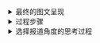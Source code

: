 <details>
 
<summary>最终的图文呈现</summary>

##### 广州四市人均垃圾产生量超京沪 垃圾与GDP一起增长？

在2018年生态环境部最新发布的《全国大、中城市固体废物污染环境防治年报》中，北京以901.8万吨的垃圾产生量位列城市生活垃圾产生量第一，这些垃圾足以填满2.5个故宫。2013-2017年城市生活垃圾产生量排名前十的城市里，上海、北京轮流登顶榜首。北京与上海作为超大城市，是全国政治、经济、文化、国际交往的中心，人口数量一直居于城市人口的前列，相应的，产生的垃圾自然也比普通的大城市多。

![image](https://github.com/wangsihan98/homework/blob/master/homework4-picture1.jpg)

但在除以城市人口数来计算城市生活垃圾人均产生量时，我们发现第一位的城市变成了广州，其次是佛山，北京和上海分别居于第6位和第8位。为什么在计算人均后会出现这样的情况？城市垃圾产生量除了与人口有关，还与哪些因素有关呢？

查阅资料发现，城市生活垃圾人均产生量与城市的生产总值、居民消费水平、生活方式、能源状况等相关。

![image](https://github.com/wangsihan98/homework/blob/master/homework4-picture2.jpg)

![image](https://github.com/wangsihan98/homework/blob/master/homework4-picture3.jpg)

城市垃圾人均产生量与人均GDP基本呈正相关，但东莞、西安却不太符合这一规律。原因或许可以在“2017年城市生活垃圾人均产生量与人均消费支出的关系”图表中找到，东莞与深圳城市垃圾人均产生量和居民人均消费支出（气泡的大小）相当，但东莞的居民人均消费支出增长率却远高于深圳。这表明，一个经济正在快速发展的城市要比经济发展到一定水平的城市人均垃圾产生量大。究其原因，这或许与不同经济发展水平城市的居民生活方式、文明程度、环保意识有关。

总之，造成城市生活垃圾人均产生量不同的因素有很多，不能简单将它与GDP相连，但它确实也从侧面反映了一个城市的经济发展程度。

</details>

<details>
 
<summary>过程步骤</summary>

### 过程步骤

##### 1.数据来源

[中华人民共和国生态环境部《2018年全国大中城市固体废物污染环境防治年报》](http://gts.mee.gov.cn/gtfwgl/gtfwjkglgg/201901/P020190102329655586300.pdf)

[中国统计信息网](http://www.tjcn.org/)

[北京市统计局](http://www.bjstats.gov.cn/tjsj/tjgb/ndgb/)

[上海市统计局](http://tjj.sh.gov.cn/html/sjfb/ydsj/)

[广州市统计局 2017年广州市人口规模及分布情况](http://www.gzstats.gov.cn/gzstats/tjgb_qtgb/201802/cf533209a9cc46d08da1f6070a65067e.shtml)

[深圳市统计局 深圳市2017年国民经济和社会发展统计公报](http://www.sz.gov.cn/sztjj2015/zwgk/zfxxgkml/tjsj/tjgb/201804/t20180416_11765330.htm)

[成都市统计局 成都市统计局关于2017年成都市主要人口数据的公告](http://www.cdstats.chengdu.gov.cn/htm/detail_95445.html)

[杭州政府网 2017年杭州市国民经济和社会发展统计公报](http://www.hangzhou.gov.cn/art/2018/5/21/art_805865_18193579.html)

[武汉市统计局 2017年武汉市国民经济和社会发展统计公报](http://tjj.wuhan.gov.cn/details.aspx?id=3957)

[东莞市人民政府 2017年东莞市国民经济和社会发展统计公报](http://www.dg.gov.cn/007330010/0600/201804/c13535ad13ee42d5bb634a37e3cf358d.shtml)

[广东省人民政府 2017年佛山市统计公报出炉：常住人口增量逾19万 超国内多个经济强市](http://www.gd.gov.cn/ywdt/dsdt/201804/t20180411_268847.htm)

##### 2.参考的资料、数据收集过程

[1] 周翠红、路迈西、吴文伟、白茹：《北京市城市生活垃圾产量预测》，中国矿业大学学报，2003年第32卷第2期

[2] [广州全面推进垃圾分类！去年人均每天制造垃圾2.7斤超过京沪](http://m.mp.oeeee.com/a/BAAFRD000020190709179952.html)

[3] [如果北京的垃圾不处理 4个半月就可以淹没故宫](https://mp.weixin.qq.com/s/rBfCKa2dCs1I57o9wtoa3Q)

[4] [我们生活的世界，就像一个垃圾场](https://mp.weixin.qq.com/s/B8sCJ4AfSr9GgXlukR0Xjg)

[5] [数读报告：原来有这么多的垃圾](https://mp.weixin.qq.com/s/HHuc_k0pKdw1q_GDf8i_IQ)

[6] [数读报告：焚烧一吨北京市的生活垃圾，我们要付2253元](https://mp.weixin.qq.com/s/3OaWRIMxbAZy5fqYQKWCRA)

我先去国家统计局网站上搜寻了垃圾相关的数据，以及《中国统计年鉴》中的城市生活垃圾清运和处理情况数据，想在其中寻找一些思路。然后，我在微信上搜索了一些垃圾相关的数据新闻，在给我启发的同时，提供给了我一些数据信息源，比如《2018年全国大、中城市固体废物污染环境防治年报》、《北京市城市生活垃圾焚烧社会成本评估报告》等。在确定下来要计算人均垃圾产生量之后，我又去相关城市政府网站上，找到了对应的人口数量、GDP、居民人均消费支出及增长率等数据。

##### 3.数据分析和呈现的步骤

我把十个城市的生活垃圾产生量、城市常住人口、城市GDP输入到Excel中，计算出城市生活垃圾人均产生量、城市人均GDP，分别对这两项进行排序，观察城市生活垃圾产生量、城市生活垃圾人均产生量、城市人均GDP这三项在排名上的变化。

我用的是数可视Hanabi做的图，在挑选了一些模板进行拟合后，发现还是不够美观的柱状图或者条形图最简单直观。在做图的过程中，我发现数据会限制模板的选择，如果是全国各地的垃圾数据就容易做出好看高级的地图，另一方面也反映了我在制图方面的经验不足。

在绘制第二个图时，Hanabi上没有非常符合的模板，所以我用它做了一个简单的数据呈现后，放到PS里加上了一些坐标和图示。选择哑铃图是想表示人均垃圾产生量与城市GDP之间的关系，差距小表示人均垃圾产生量与其GDP在十个城市这两项中的排名位置差不多。我本来以为人均垃圾生产量与GDP会呈正相关，但直观看到十个城市的可视化数据后，发现它们之间的联系也是有限的。

于是，我又参考了居民人均消费支出、居民人均消费支出增长率等其他数据，试图去解释人均垃圾产生量与GDP之间的差距。第三个图的制作与第二个类似，用线上可视化工具绘制出图标后，放到PS里简单修改。由于可视化工具制作出的图存在一些问题，比如原点的坐标不为0，我就在PS上纠正了过来。

</details>

<details>
 
<summary>选择报道角度的思考过程</summary>

### 选择报道角度的思考过程

我浏览了《如果北京的垃圾不处理 4个半月就可以淹没故宫》、《中国是进口塑料垃圾最多的国家》、《我们生活的世界，就像一个垃圾场》等与垃圾相关的数据新闻，它们分别从对垃圾量的形象表现、中国塑料垃圾的现状、垃圾的回收等角度呈现数据，但却在概括省份及城市的垃圾产生量排名时，只简单解释了图表的内容，没有更为深入的思考。我认为，省份与直辖市是不能放在一起直接进行比较和排名的，二者在人口、土地面积等方面差别较大。即便是城市之间的比较，直辖市与地级市也在人口、面积方面有所区别。所以，我觉得城市生活垃圾总产生量不是一个可以准确衡量城市垃圾污染的指标，相比之下，人均产生量可能更准确一些。

于是，在我找到排名前十各市的数据并运算后，发现北京并不是人均生活垃圾产生量最多的城市，反而是广州。我在想，这个算出来的“商”究竟有什么意义呢？它受什么因素影响，又可以代表什么呢？

所以，数据计算可以作为一个起点，启发我们去研究数据背后的原因。

在查找资料后，我发现一个城市的人均垃圾产生量与人均GDP有关系。我同时计算了各市的人均GDP，发现有些数据是吻合的，但东莞市、西安市却是少有的GDP低但人均垃圾生产量高的城市。在人均GDP无法完全解释人均垃圾生产量的情况下，我又搜集了更多可以代表城市经济水平的数据，发现它们也只能解释部分原因。所以，城市生活垃圾人均产生量是多个因素共同作用的结果，但也一定程度上从侧面显示了一个城市的经济水平和发达程度。


</details>

